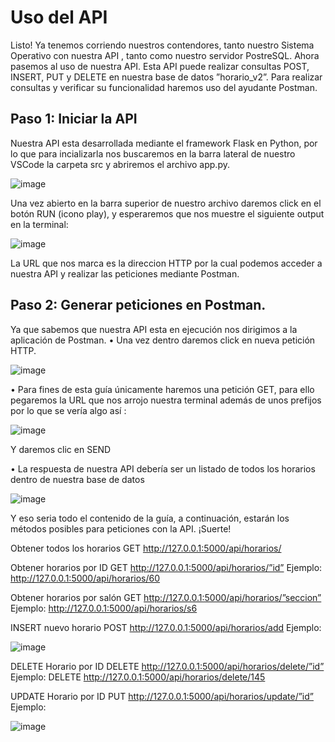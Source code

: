 # Uso del API

Listo! Ya tenemos corriendo nuestros contendores, tanto nuestro Sistema Operativo con nuestra API , tanto como nuestro servidor PostreSQL.
Ahora pasemos al uso de nuestra API.
Esta API puede realizar consultas POST, INSERT, PUT y DELETE en nuestra base de datos ”horario_v2”.  Para realizar consultas y verificar su funcionalidad haremos uso del ayudante Postman.

## Paso 1: Iniciar la API
Nuestra API esta desarrollada mediante el framework Flask en Python, por lo que para incializarla nos buscaremos en la barra lateral de nuestro VSCode  la carpeta src y abriremos el archivo app.py.

![image](https://github.com/user-attachments/assets/68bec4bf-2d97-4e6f-8189-f015171fb49f)


Una vez abierto en la barra superior de nuestro archivo daremos click en el botón RUN (icono play), y esperaremos que nos muestre el siguiente output en la terminal:

![image](https://github.com/user-attachments/assets/0a65e94c-ac2f-48a2-a11b-cc60e6a59807)

 
La URL que nos marca es la direccion HTTP por la cual podemos acceder a nuestra API y realizar las peticiones mediante Postman.

## Paso 2: Generar peticiones en Postman.
Ya que sabemos que nuestra API esta en ejecución nos dirigimos a la aplicación de Postman.
•	Una vez dentro daremos click en nueva petición HTTP.

![image](https://github.com/user-attachments/assets/778e217c-f3d1-4919-ba71-f95eef4c815d)


•	Para fines de esta guía únicamente haremos una petición GET, para ello pegaremos la URL que nos arrojo nuestra terminal además de unos prefijos por lo que se vería algo así : 

![image](https://github.com/user-attachments/assets/d425a993-facb-4b7d-9e3f-edcf1ec82620)


Y daremos clic en SEND



•	La respuesta de nuestra API debería ser un listado de todos los horarios dentro de nuestra base de datos

 ![image](https://github.com/user-attachments/assets/91605fb8-22e6-47f3-8896-8de4920514fa)


Y eso seria todo el contenido de la guía, a continuación, estarán los métodos posibles para peticiones con la API. ¡Suerte!

Obtener todos los horarios
GET http://127.0.0.1:5000/api/horarios/

Obtener horarios por ID
GET http://127.0.0.1:5000/api/horarios/”id”
Ejemplo: http://127.0.0.1:5000/api/horarios/60

Obtener horarios por salón
GET http://127.0.0.1:5000/api/horarios/”seccion”
Ejemplo: http://127.0.0.1:5000/api/horarios/s6



INSERT nuevo horario
POST http://127.0.0.1:5000/api/horarios/add
Ejemplo:

 ![image](https://github.com/user-attachments/assets/62ea6424-6b4d-4b97-863a-76822c495502)


DELETE Horario por ID
DELETE http://127.0.0.1:5000/api/horarios/delete/”id”
Ejemplo:
DELETE http://127.0.0.1:5000/api/horarios/delete/145

UPDATE Horario por ID
PUT http://127.0.0.1:5000/api/horarios/update/”id”
Ejemplo:

 ![image](https://github.com/user-attachments/assets/d7504678-4247-4439-8a5b-bdfbda4d33a4)


